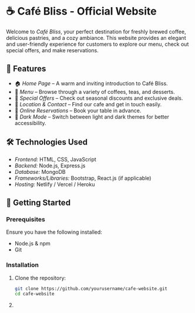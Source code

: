 # ☕ Café Bliss - Official Website

Welcome to *Café Bliss*, your perfect destination for freshly brewed coffee, delicious pastries, and a cozy ambiance. This website provides an elegant and user-friendly experience for customers to explore our menu, check out special offers, and make reservations.

## 🌟 Features
- 🏠 *Home Page* – A warm and inviting introduction to Café Bliss.
- 📜 *Menu* – Browse through a variety of coffees, teas, and desserts.
- 🎉 *Special Offers* – Check out seasonal discounts and exclusive deals.
- 📍 *Location & Contact* – Find our cafe and get in touch easily.
- 📅 *Online Reservations* – Book your table in advance.
- 🌙 *Dark Mode* – Switch between light and dark themes for better accessibility.

## 🛠 Technologies Used
- *Frontend:* HTML, CSS, JavaScript
- *Backend:* Node.js, Express.js
- *Database:* MongoDB
- *Frameworks/Libraries:* Bootstrap, React.js (if applicable)
- *Hosting:* Netlify / Vercel / Heroku

## 🚀 Getting Started
### Prerequisites
Ensure you have the following installed:
- Node.js & npm
- Git

### Installation
1. Clone the repository:
   ```sh
   git clone https://github.com/yourusername/cafe-website.git
   cd cafe-website
2. 
